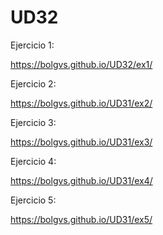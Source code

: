 # UD32  

Ejercicio 1:    

https://bolgvs.github.io/UD32/ex1/    

Ejercicio 2:  

https://bolgvs.github.io/UD31/ex2/  

Ejercicio 3:  

https://bolgvs.github.io/UD31/ex3/  

Ejercicio 4:  

https://bolgvs.github.io/UD31/ex4/  

Ejercicio 5:  

https://bolgvs.github.io/UD31/ex5/  
